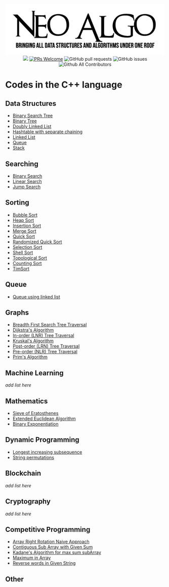 <p align="center">
    <img src="../img/neo_algo.png"><br>
    <img src="https://img.shields.io/github/license/tesseractcoding/neoalgo?style=flat">
    <a href="http://makeapullrequest.com" target="_blank"><img src="https://img.shields.io/badge/PRs-welcome-brightgreen.svg?style=flat" alt="PRs Welcome"></a>
    <img alt="GitHub pull requests" src="https://img.shields.io/github/issues-pr/tesseractcoding/neoalgo">
    <img alt="GitHub issues" src="https://img.shields.io/github/issues/tesseractcoding/neoalgo">
    <img alt="Github All Contributors" src="https://img.shields.io/github/all-contributors/tesseractcoding/neoalgo">
</p>

# Codes in the C++ language

## Data Structures

- [Binary Search Tree](ds/BinarySearchTree.cpp)
- [Binary Tree](ds/BinaryTree.cpp)
- [Doubly Linked List](ds/DoublyLinkedList.cpp)
- [Hashtable with separate chaining](ds/Hashing_with_chaining.cpp)
- [Linked List](ds/LinkedList.cpp)
- [Queue](ds/Queue.cpp)
- [Stack](ds/Stack_Implementation.cpp)

## Searching

- [Binary Search](search/Binary_Search.cpp)
- [Linear Search](search/Linear_Search.cpp)
- [Jump Search](search/Jump_Search.cpp)

## Sorting

- [Bubble Sort](sort/Bubble_Sort.cpp)
- [Heap Sort](sort/HeapSort.cpp)
- [Insertion Sort](sort/insertion.cpp)
- [Merge Sort](sort/Merge_Sort.cpp)
- [Quick Sort](sort/Quick_Sort.cpp)
- [Randomized Quick Sort](sort/Randomized_Quick_Sort.cpp)
- [Selection Sort](sort/selection_sort.cpp)
- [Shell Sort](sort/ShellSort.cpp)
- [Topological Sort](sort/Topological_Sorting_DFS.cpp)
- [Counting Sort](sort/countsort.cpp)
- [TimSort](sort/Tim_Sort.cpp)

## Queue
- [Queue using linked list](ds/QueueLinkedList.cpp)

## Graphs

- [Breadth First Search Tree Traversal](graphs/bfs.cpp)
- [Dijkstra's Algorithm](graphs/Dijkstra_algorithm.cpp)
- [In-order (LNR) Tree Traversal](graphs/inorder-traversal.cpp)
- [Kruskal's Algorithm](graphs/kruskal_Algorithm.cpp)
- [Post-order (LRN) Tree Traversal](graphs/Postorder_Traversal.cpp)
- [Pre-order (NLR) Tree Traversal](/graphs/Preorder_Traversal.cpp)
- [Prim's Algorithm](graphs/Prim_Algorithm.cpp)

## Machine Learning

_add list here_

## Mathematics

- [Sieve of Eratosthenes](math/Sieve_of_Eratosthenes.cpp)
- [Extended Euclidean Algorithm](Extended_Euclidean_Algorithm.cpp)
- [Binary Exponentiation](/math/Binary_Exponentiation.cpp)

## Dynamic Programming

- [Longest increasing subsequence](dp/longest_increasing_subsequence.cpp)
- [String permutations](dp/string_permutations.cpp)

## Blockchain

_add list here_

## Cryptography

_add list here_

## Competitive Programming

- [Array Right Rotation Naive Approach](cp/Array_Right_Rotate.cpp)
- [Contiguous Sub Array with Given Sum](cp/SubArrayWithGivenSum.cpp)
- [Kadane's Algorithm for max sum subArray](cp/Kadane_Alogorithm.cpp)
- [Maximum in Array](cp/Maximum_In_Array.cpp)
- [Reverse words in Given String](cp/Reverse_Words_in_String.cpp)

## Other
